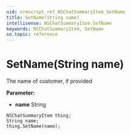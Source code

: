 ```yaml
---
uid: crmscript_ref_NSChatSummaryItem_SetName
title: SetName(String name)
intellisense: NSChatSummaryItem.SetName
keywords: NSChatSummaryItem, GetName
so.topic: reference
---
```


# SetName(String name)

The name of customer, if provided

**Parameter:** 
* **name** String

```crmscript
NSChatSummaryItem thing;
String name;
thing.SetName(name);
```

